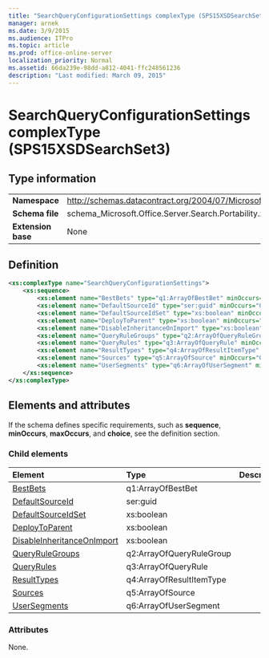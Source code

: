 ```yaml
---
title: "SearchQueryConfigurationSettings complexType (SPS15XSDSearchSet3)"
manager: arnek
ms.date: 3/9/2015
ms.audience: ITPro
ms.topic: article
ms.prod: office-online-server
localization_priority: Normal
ms.assetid: 66da239e-98dd-a812-4041-ffc248561236
description: "Last modified: March 09, 2015"
---
```


# SearchQueryConfigurationSettings complexType (SPS15XSDSearchSet3)

 
  
## Type information

|||
|:-----|:-----|
|**Namespace** <br/> |http://schemas.datacontract.org/2004/07/Microsoft.Office.Server.Search.Portability  <br/> |
|**Schema file** <br/> |schema_Microsoft.Office.Server.Search.Portability.xsd  <br/> |
|**Extension base** <br/> |None  <br/> |
   
## Definition

```XML
<xs:complexType name="SearchQueryConfigurationSettings">
    <xs:sequence>
        <xs:element name="BestBets" type="q1:ArrayOfBestBet" minOccurs="0"></xs:element>
        <xs:element name="DefaultSourceId" type="ser:guid" minOccurs="0"></xs:element>
        <xs:element name="DefaultSourceIdSet" type="xs:boolean" minOccurs="0"></xs:element>
        <xs:element name="DeployToParent" type="xs:boolean" minOccurs="0"></xs:element>
        <xs:element name="DisableInheritanceOnImport" type="xs:boolean" minOccurs="0"></xs:element>
        <xs:element name="QueryRuleGroups" type="q2:ArrayOfQueryRuleGroup" minOccurs="0"></xs:element>
        <xs:element name="QueryRules" type="q3:ArrayOfQueryRule" minOccurs="0"></xs:element>
        <xs:element name="ResultTypes" type="q4:ArrayOfResultItemType" minOccurs="0"></xs:element>
        <xs:element name="Sources" type="q5:ArrayOfSource" minOccurs="0"></xs:element>
        <xs:element name="UserSegments" type="q6:ArrayOfUserSegment" minOccurs="0"></xs:element>
    </xs:sequence>
</xs:complexType>

```

## Elements and attributes

If the schema defines specific requirements, such as **sequence**, **minOccurs**, **maxOccurs**, and **choice**, see the definition section. 
  
### Child elements

|**Element**|**Type**|**Description**|
|:-----|:-----|:-----|
|[BestBets](bestbets-element-searchqueryconfigurationsettings-complextypesps15xsdsearchset3.md) <br/> |q1:ArrayOfBestBet  <br/> ||
|[DefaultSourceId](defaultsourceid-element-searchqueryconfigurationsettings-complextypesps15xsdsear.md) <br/> |ser:guid  <br/> ||
|[DefaultSourceIdSet](defaultsourceidset-element-searchqueryconfigurationsettings-complextypesps15xsds.md) <br/> |xs:boolean  <br/> ||
|[DeployToParent](deploytoparent-element-searchqueryconfigurationsettings-complextypesps15xsdsearc.md) <br/> |xs:boolean  <br/> ||
|[DisableInheritanceOnImport](disableinheritanceonimport-element-searchqueryconfigurationsettings-complextypes.md) <br/> |xs:boolean  <br/> ||
|[QueryRuleGroups](queryrulegroups-element-searchqueryconfigurationsettings-complextypesps15xsdsear.md) <br/> |q2:ArrayOfQueryRuleGroup  <br/> ||
|[QueryRules](queryrules-element-searchqueryconfigurationsettings-complextypesps15xsdsearchset.md) <br/> |q3:ArrayOfQueryRule  <br/> ||
|[ResultTypes](resulttypes-element-searchqueryconfigurationsettings-complextypesps15xsdsearchse.md) <br/> |q4:ArrayOfResultItemType  <br/> ||
|[Sources](sources-element-searchqueryconfigurationsettings-complextypesps15xsdsearchset3.md) <br/> |q5:ArrayOfSource  <br/> ||
|[UserSegments](usersegments-element-searchqueryconfigurationsettings-complextypesps15xsdsearchs.md) <br/> |q6:ArrayOfUserSegment  <br/> ||
   
### Attributes

None.
  

